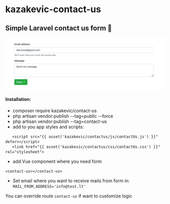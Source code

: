 # kazakevic-contact-us

## Simple Laravel contact us form 📧

![IMAGE ALT TEXT HERE](https://raw.githubusercontent.com/kazakevic/contactus/master/depot/ss.png)

 
 #### Installation:
 * composer require kazakevic/contact-us
 * php artisan vendor:publish --tag=public --force
 * php artisan vendor:publish --tag=contact-us
 * add to you app styles and scripts:
 ``` 
    <script src="{{ asset('kazakevic/contactus/js/contactUs.js') }}" defer></script>
    <link href="{{ asset('kazakevic/contactus/css/contactUs.css') }}" rel="stylesheet">
 ```
* add Vue component where you need form
```
<contact-us></contact-us>
```
* Set email where you want to receive mails from form in:
``` MAIL_FROM_ADDRESS='info@test.lt' ```

You can override route ``contact-us`` if want to customize logic
